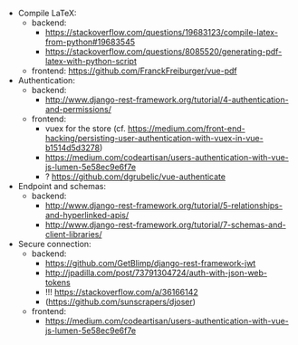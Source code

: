 * Compile LaTeX:
    * backend: 
        * https://stackoverflow.com/questions/19683123/compile-latex-from-python#19683545
        * https://stackoverflow.com/questions/8085520/generating-pdf-latex-with-python-script
    * frontend: https://github.com/FranckFreiburger/vue-pdf
* Authentication:
    * backend:
        * http://www.django-rest-framework.org/tutorial/4-authentication-and-permissions/
    * frontend: 
        * vuex for the store (cf. https://medium.com/front-end-hacking/persisting-user-authentication-with-vuex-in-vue-b1514d5d3278)
        * https://medium.com/codeartisan/users-authentication-with-vue-js-lumen-5e58ec9e6f7e
        * ? https://github.com/dgrubelic/vue-authenticate
* Endpoint and schemas:
    * backend: 
        * http://www.django-rest-framework.org/tutorial/5-relationships-and-hyperlinked-apis/
        * http://www.django-rest-framework.org/tutorial/7-schemas-and-client-libraries/
* Secure connection:
    * backend:
        * https://github.com/GetBlimp/django-rest-framework-jwt
        * http://jpadilla.com/post/73791304724/auth-with-json-web-tokens
        * !!! https://stackoverflow.com/a/36166142
        * (https://github.com/sunscrapers/djoser)
    * frontend:
        * https://medium.com/codeartisan/users-authentication-with-vue-js-lumen-5e58ec9e6f7e
